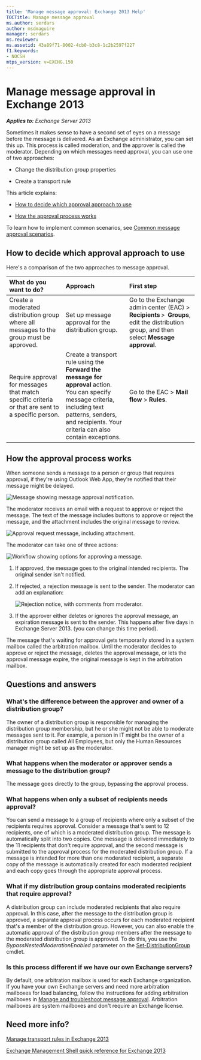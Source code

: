 ```yaml
---
title: 'Manage message approval: Exchange 2013 Help'
TOCTitle: Manage message approval
ms.author: serdars
author: msdmaguire
manager: serdars
ms.reviewer:
ms.assetid: 43a89f71-8002-4cb0-b3c8-1c2b2597f227
f1.keywords:
- NOCSH
mtps_version: v=EXCHG.150
---
```


# Manage message approval in Exchange 2013

_**Applies to:** Exchange Server 2013_

Sometimes it makes sense to have a second set of eyes on a message before the message is delivered. As an Exchange administrator, you can set this up. This process is called moderation, and the approver is called the moderator. Depending on which messages need approval, you can use one of two approaches:

- Change the distribution group properties

- Create a transport rule

This article explains:

- [How to decide which approval approach to use](#how-to-decide-which-approval-approach-to-use)

- [How the approval process works](#how-the-approval-process-works)

To learn how to implement common scenarios, see [Common message approval scenarios](common-message-approval-scenarios-exchange-2013-help.md).

## How to decide which approval approach to use

Here's a comparison of the two approaches to message approval.

|**What do you want to do?**|**Approach**|**First step**|
|:-----|:-----|:-----|
|Create a moderated distribution group where all messages to the group must be approved.|Set up message approval for the distribution group.|Go to the Exchange admin center (EAC) \> **Recipients** \>  **Groups**, edit the distribution group, and then select **Message approval**.|
|Require approval for messages that match specific criteria or that are sent to a specific person.|Create a transport rule using the **Forward the message for approval** action.  <br/> You can specify message criteria, including text patterns, senders, and recipients. Your criteria can also contain exceptions.|Go to the EAC \> **Mail flow** \> **Rules**.|

## How the approval process works

When someone sends a message to a person or group that requires approval, if they're using Outlook Web App, they're notified that their message might be delayed.

![Message showing message approval notification.](images/TA_Mod_Sender_Notification.png)

The moderator receives an email with a request to approve or reject the message. The text of the message includes buttons to approve or reject the message, and the attachment includes the original message to review.

![Approval request message, including attachment.](images/TA_Mod_Approval_Request.png)

 The moderator can take one of three actions:

![Workflow showing options for approving a message.](images/TA_ModerationWorkflow.png)

1. If approved, the message goes to the original intended recipients. The original sender isn't notified.

2. If rejected, a rejection message is sent to the sender. The moderator can add an explanation:

    ![Rejection notice, with comments from moderator.](images/TA_Mod_Rejection.png)

3. If the approver either deletes or ignores the approval message, an expiration message is sent to the sender. This happens after five days in Exchange Server 2013. (you can change this time period).

The message that's waiting for approval gets temporarily stored in a system mailbox called the arbitration mailbox. Until the moderator decides to approve or reject the message, deletes the approval message, or lets the approval message expire, the original message is kept in the arbitration mailbox.

## Questions and answers

### What's the difference between the approver and owner of a distribution group?

The owner of a distribution group is responsible for managing the distribution group membership, but he or she might not be able to moderate messages sent to it. For example, a person in IT might be the owner of a distribution group called All Employees, but only the Human Resources manager might be set up as the moderator.

### What happens when the moderator or approver sends a message to the distribution group?

The message goes directly to the group, bypassing the approval process.

### What happens when only a subset of recipients needs approval?

You can send a message to a group of recipients where only a subset of the recipients requires approval. Consider a message that's sent to 12 recipients, one of which is a moderated distribution group. The message is automatically split into two copies. One message is delivered immediately to the 11 recipients that don't require approval, and the second message is submitted to the approval process for the moderated distribution group. If a message is intended for more than one moderated recipient, a separate copy of the message is automatically created for each moderated recipient and each copy goes through the appropriate approval process.

### What if my distribution group contains moderated recipients that require approval?

A distribution group can include moderated recipients that also require approval. In this case, after the message to the distribution group is approved, a separate approval process occurs for each moderated recipient that's a member of the distribution group. However, you can also enable the automatic approval of the distribution group members after the message to the moderated distribution group is approved. To do this, you use the _BypassNestedModerationEnabled_ parameter on the [Set-DistributionGroup](/powershell/module/exchange/set-distributiongroup) cmdlet.

### Is this process different if we have our own Exchange servers?

By default, one arbitration mailbox is used for each Exchange organization. If you have your own Exchange servers and need more arbitration mailboxes for load balancing, follow the instructions for adding arbitration mailboxes in [Manage and troubleshoot message approval](troubleshoot-message-approval-exchange-2013-help.md). Arbitration mailboxes are system mailboxes and don't require an Exchange license.

## Need more info?

[Manage transport rules in Exchange 2013](manage-transport-rules-exchange-2013-help.md)

[Exchange Management Shell quick reference for Exchange 2013](exchange-management-shell-quick-reference-for-exchange-2013-exchange-2013-help.md)